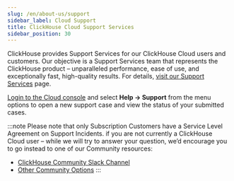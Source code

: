 ```yaml
---
slug: /en/about-us/support
sidebar_label: Cloud Support
title: ClickHouse Cloud Support Services
sidebar_position: 30
---
```


ClickHouse provides Support Services for our ClickHouse Cloud users and customers. Our objective is a Support Services team that represents the ClickHouse product – unparalleled performance, ease of use, and exceptionally fast, high-quality results. For details, [visit our Support Services](https://clickhouse.com/support/program/) page.

[Login to the Cloud console](https://clickhouse.cloud/support) and select **Help -> Support** from the menu options to open a new support case and view the status of your submitted cases.

:::note
Please note that only Subscription Customers have a Service Level Agreement on Support Incidents. if you are not currently a ClickHouse Cloud user – while we will try to answer your question, we’d encourage you to go instead to one of our Community resources:

- [ClickHouse Community Slack Channel](https://join.slack.com/t/clickhousedb/shared_invite/zt-1gh9ds7f4-PgDhJAaF8ad5RbWBAAjzFg)
- [Other Community Options](https://github.com/ClickHouse/ClickHouse/blob/master/README.md#useful-links)
:::
